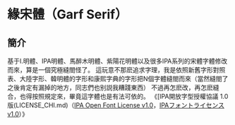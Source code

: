 # 緣宋體（Garf Serif） 
## 簡介
基于I.明體、IPA明體、馬醉木明體、紫陽花明體以及很多IPA系列的宋體字體修改而來，算是一個究極縫閤怪了。
這玩意不那麽追求字理，我是依照新舊字形對照表、大陸字形、韓明體的字形和康熙字典的字形把N個字體縫閤而來（當然縫閤了之後肯定有漏掉的地方，同志們也别説我糟踐東西）
不過再怎麽改，再怎麽縫合，也得按照規定來，畢竟這字體也是有法可依的。
《[IPA開放字型授權協議 1.0版(LICENSE_CHI.md)（[IPA Open Font License v1.0](LICENSE.md#ipa-font-license-agreement-v10)，[IPAフォントライセンスv1.0](LICENSE.md)）》
